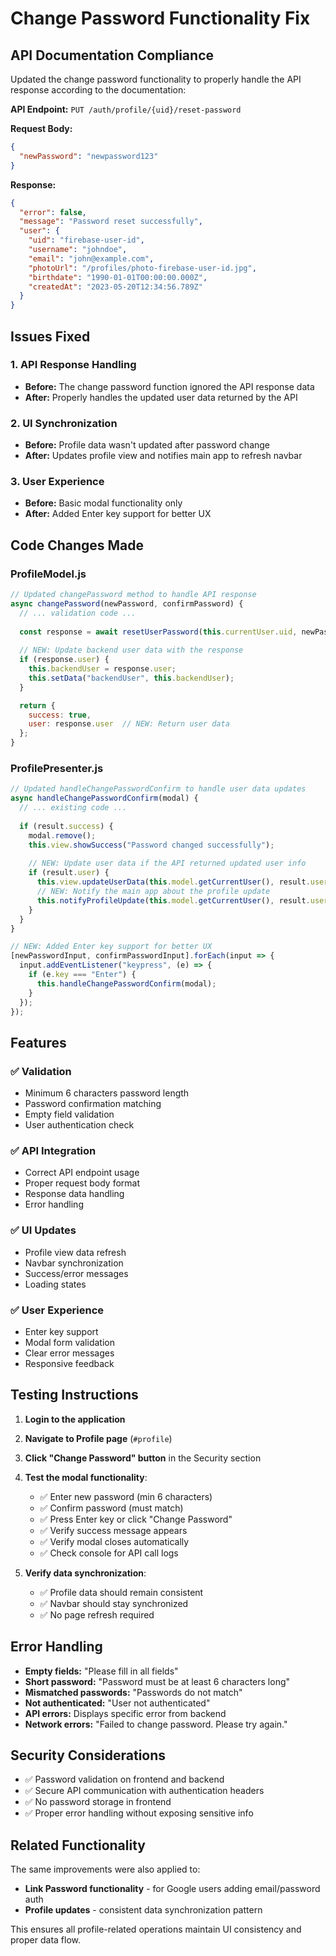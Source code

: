 # Change Password Functionality Fix

## API Documentation Compliance
Updated the change password functionality to properly handle the API response according to the documentation:

**API Endpoint:** `PUT /auth/profile/{uid}/reset-password`

**Request Body:**
```json
{
  "newPassword": "newpassword123"
}
```

**Response:**
```json
{
  "error": false,
  "message": "Password reset successfully",
  "user": {
    "uid": "firebase-user-id",
    "username": "johndoe",
    "email": "john@example.com",
    "photoUrl": "/profiles/photo-firebase-user-id.jpg",
    "birthdate": "1990-01-01T00:00:00.000Z",
    "createdAt": "2023-05-20T12:34:56.789Z"
  }
}
```

## Issues Fixed

### 1. **API Response Handling**
- **Before:** The change password function ignored the API response data
- **After:** Properly handles the updated user data returned by the API

### 2. **UI Synchronization**
- **Before:** Profile data wasn't updated after password change
- **After:** Updates profile view and notifies main app to refresh navbar

### 3. **User Experience**
- **Before:** Basic modal functionality only
- **After:** Added Enter key support for better UX

## Code Changes Made

### ProfileModel.js
```javascript
// Updated changePassword method to handle API response
async changePassword(newPassword, confirmPassword) {
  // ... validation code ...
  
  const response = await resetUserPassword(this.currentUser.uid, newPassword);
  
  // NEW: Update backend user data with the response
  if (response.user) {
    this.backendUser = response.user;
    this.setData("backendUser", this.backendUser);
  }

  return { 
    success: true,
    user: response.user  // NEW: Return user data
  };
}
```

### ProfilePresenter.js
```javascript
// Updated handleChangePasswordConfirm to handle user data updates
async handleChangePasswordConfirm(modal) {
  // ... existing code ...
  
  if (result.success) {
    modal.remove();
    this.view.showSuccess("Password changed successfully");
    
    // NEW: Update user data if the API returned updated user info
    if (result.user) {
      this.view.updateUserData(this.model.getCurrentUser(), result.user);
      // NEW: Notify the main app about the profile update
      this.notifyProfileUpdate(this.model.getCurrentUser(), result.user);
    }
  }
}

// NEW: Added Enter key support for better UX
[newPasswordInput, confirmPasswordInput].forEach(input => {
  input.addEventListener("keypress", (e) => {
    if (e.key === "Enter") {
      this.handleChangePasswordConfirm(modal);
    }
  });
});
```

## Features

### ✅ **Validation**
- Minimum 6 characters password length
- Password confirmation matching
- Empty field validation
- User authentication check

### ✅ **API Integration**
- Correct API endpoint usage
- Proper request body format
- Response data handling
- Error handling

### ✅ **UI Updates**
- Profile view data refresh
- Navbar synchronization
- Success/error messages
- Loading states

### ✅ **User Experience**
- Enter key support
- Modal form validation
- Clear error messages
- Responsive feedback

## Testing Instructions

1. **Login to the application**
2. **Navigate to Profile page** (`#profile`)
3. **Click "Change Password" button** in the Security section
4. **Test the modal functionality**:
   - ✅ Enter new password (min 6 characters)
   - ✅ Confirm password (must match)
   - ✅ Press Enter key or click "Change Password"
   - ✅ Verify success message appears
   - ✅ Verify modal closes automatically
   - ✅ Check console for API call logs

5. **Verify data synchronization**:
   - ✅ Profile data should remain consistent
   - ✅ Navbar should stay synchronized
   - ✅ No page refresh required

## Error Handling

- **Empty fields:** "Please fill in all fields"
- **Short password:** "Password must be at least 6 characters long"
- **Mismatched passwords:** "Passwords do not match"
- **Not authenticated:** "User not authenticated"
- **API errors:** Displays specific error from backend
- **Network errors:** "Failed to change password. Please try again."

## Security Considerations

- ✅ Password validation on frontend and backend
- ✅ Secure API communication with authentication headers
- ✅ No password storage in frontend
- ✅ Proper error handling without exposing sensitive info

## Related Functionality

The same improvements were also applied to:
- **Link Password functionality** - for Google users adding email/password auth
- **Profile updates** - consistent data synchronization pattern

This ensures all profile-related operations maintain UI consistency and proper data flow.
